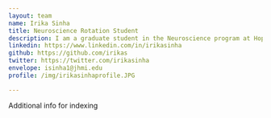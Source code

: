 ```yaml
---
layout: team
name: Irika Sinha
title: Neuroscience Rotation Student
description: I am a graduate student in the Neuroscience program at Hopkins. I am interested in developing and applying computational methods to better understand cellular diversity within the brain. In my free time, I enjoy coffee, <a href="https://irikaportfolio.weebly.com/">creating art</a>, and rockclimbing.
linkedin: https://www.linkedin.com/in/irikasinha
github: https://github.com/irikas
twitter: https://twitter.com/irikasinha
envelope: isinha1@jhmi.edu
profile: /img/irikasinhaprofile.JPG

---
```


Additional info for indexing

